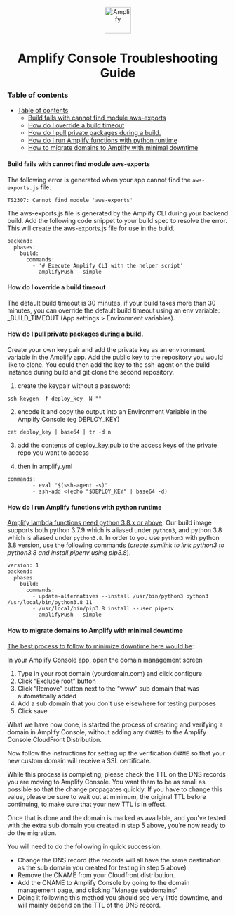 <p align="center">
  <a href="https://console.amplify.aws">
    <img alt="Amplify" src="https://github.com/aws-amplify/community/blob/master/src/assets/images/logo-dark.png" width="60" />
  </a>
</p>
<h1 align="center">
  Amplify Console Troubleshooting Guide
</h1>

### Table of contents

- [Table of contents](#table-of-contents)
  - [Build fails with cannot find module aws-exports](#build-fails-with-cannot-find-module-aws-exports)
  - [How do I override a build timeout](#how-do-i-override-a-build-timeout)
  - [How do I pull private packages during a build.](#how-do-i-pull-private-packages-during-a-build)
  - [How do I run Amplify functions with python runtime](#how-do-i-run-amplify-functions-with-python-runtime)
  - [How to migrate domains to Amplify with minimal downtime](#how-to-migrate-domains-to-amplify-with-minimal-downtime)



#### Build fails with cannot find module aws-exports

The following error is generated when your app cannot find the `aws-exports.js` file.
```tsx
TS2307: Cannot find module 'aws-exports'
```

The aws-exports.js file is generated by the Amplify CLI during your backend build. Add the following code snippet to your build spec to resolve the error. This will create the aws-exports.js file for use in the build.

```tsx
backend:
  phases:
    build:
      commands:
        - '# Execute Amplify CLI with the helper script'
        - amplifyPush --simple
```

#### How do I override a build timeout
The default build timeout is 30 minutes, if your build takes more than 30 minutes, you can override the default build timeout using an env variable: _BUILD_TIMEOUT (App settings > Environment variables).

#### How do I pull private packages during a build.

Create your own key pair and add the private key as an environment variable in the Amplify app. Add the public key to the repository you would like to clone. You could then add the key to the ssh-agent on the build instance during build and git clone the second repository.

1. create the keypair without a password:

```
ssh-keygen -f deploy_key -N ""
```

2. encode it and copy the output into an Environment Variable in the Amplify Console (eg DEPLOY_KEY)

```
cat deploy_key | base64 | tr -d n

```

3. add the contents of deploy_key.pub to the access keys of the private repo you want to access

4. then in amplify.yml

```
commands:
        - eval "$(ssh-agent -s)"
        - ssh-add <(echo "$DEPLOY_KEY" | base64 -d)
```

#### How do I run Amplify functions with python runtime

[Amplify lambda functions need python 3.8.x or above](https://docs.amplify.aws/cli/function#function-templates). Our build image supports both python 3.7.9 which is aliased under `python3`, and python 3.8 which is aliased under `python3.8`. In order to you use `python3` with python 3.8 version, use the following commands (*create symlink to link python3 to python3.8 and install pipenv using pip3.8*).

```
version: 1
backend:
  phases:
    build:
      commands:
        - update-alternatives --install /usr/bin/python3 python3 /usr/local/bin/python3.8 11
        - /usr/local/bin/pip3.8 install --user pipenv
        - amplifyPush --simple
```

#### How to migrate domains to Amplify with minimal downtime

[The best process to follow to minimize downtime here would be](#how-to-migrate-domains-to-amplify-with-minimal-downtime): 


In your Amplify Console app, open the domain management screen

 1. Type in your root domain (yourdomain.com) and click configure
 2. Click “Exclude root” button
 3. Click “Remove” button next to the “www” sub domain that was automatically added
 4. Add a sub domain that you don't use elsewhere for testing purposes
 5. Click save
  
What we have now done, is started the process of creating and verifying a domain in Amplify Console, without adding any `CNAMEs` to the Amplify Console CloudFront Distribution.

Now follow the instructions for setting up the verification `CNAME` so that your new custom domain will receive a SSL certificate.

While this process is completing, please check the TTL on the DNS records you are moving to Amplify Console. You want them to be as small as possible so that the change propagates quickly. If you have to change this value, please be sure to wait out at minimum, the original TTL before continuing, to make sure that your new TTL is in effect.

Once that is done and the domain is marked as available, and you've tested with the extra sub domain you created in step 5 above, you’re now ready to do the migration.

You will need to do the following in quick succession:

- Change the DNS record (the records will all have the same destination as the sub domain you created for testing in step 5 above)
- Remove the CNAME from your Cloudfront distribution.
- Add the CNAME to Amplify Console by going to the domain management page, and clicking “Manage subdomains”
- Doing it following this method you should see very little downtime, and will mainly depend on the TTL of the DNS record.

